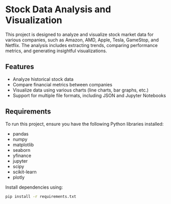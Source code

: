 # Stock Data Analysis and Visualization

This project is designed to analyze and visualize stock market data for various companies, such as Amazon, AMD, Apple, Tesla, GameStop, and Netflix. The analysis includes extracting trends, comparing performance metrics, and generating insightful visualizations.

## Features
- Analyze historical stock data
- Compare financial metrics between companies
- Visualize data using various charts (line charts, bar graphs, etc.)
- Support for multiple file formats, including JSON and Jupyter Notebooks

## Requirements
To run this project, ensure you have the following Python libraries installed:
- pandas
- numpy
- matplotlib
- seaborn
- yfinance
- jupyter
- scipy
- scikit-learn
- plotly

Install dependencies using:
```bash
pip install -r requirements.txt